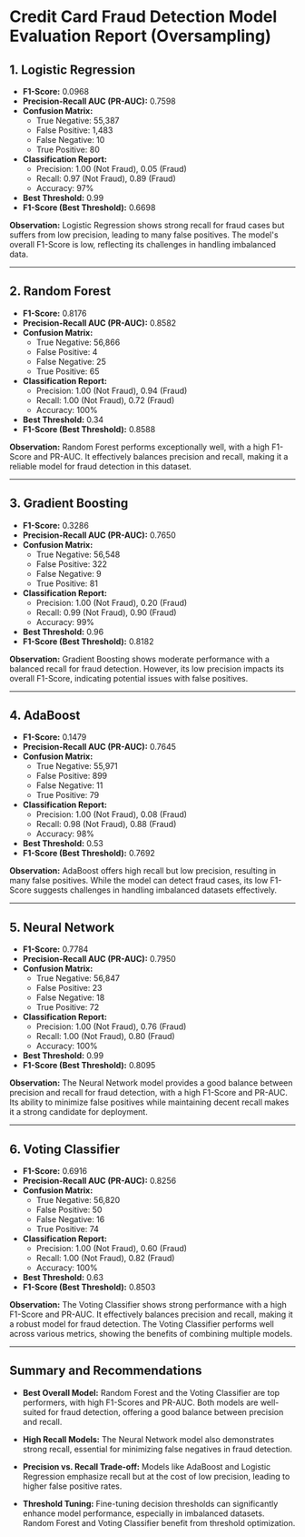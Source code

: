 # **Credit Card Fraud Detection Model Evaluation Report (Oversampling)**

## **1. Logistic Regression**

- **F1-Score:** 0.0968
- **Precision-Recall AUC (PR-AUC):** 0.7598
- **Confusion Matrix:**
  - True Negative: 55,387
  - False Positive: 1,483
  - False Negative: 10
  - True Positive: 80
- **Classification Report:**
  - Precision: 1.00 (Not Fraud), 0.05 (Fraud)
  - Recall: 0.97 (Not Fraud), 0.89 (Fraud)
  - Accuracy: 97%
- **Best Threshold:** 0.99
- **F1-Score (Best Threshold):** 0.6698

**Observation:**
Logistic Regression shows strong recall for fraud cases but suffers from low precision, leading to many false positives. The model's overall F1-Score is low, reflecting its challenges in handling imbalanced data.

---

## **2. Random Forest**

- **F1-Score:** 0.8176
- **Precision-Recall AUC (PR-AUC):** 0.8582
- **Confusion Matrix:**
  - True Negative: 56,866
  - False Positive: 4
  - False Negative: 25
  - True Positive: 65
- **Classification Report:**
  - Precision: 1.00 (Not Fraud), 0.94 (Fraud)
  - Recall: 1.00 (Not Fraud), 0.72 (Fraud)
  - Accuracy: 100%
- **Best Threshold:** 0.34
- **F1-Score (Best Threshold):** 0.8588

**Observation:**
Random Forest performs exceptionally well, with a high F1-Score and PR-AUC. It effectively balances precision and recall, making it a reliable model for fraud detection in this dataset.

---

## **3. Gradient Boosting**

- **F1-Score:** 0.3286
- **Precision-Recall AUC (PR-AUC):** 0.7650
- **Confusion Matrix:**
  - True Negative: 56,548
  - False Positive: 322
  - False Negative: 9
  - True Positive: 81
- **Classification Report:**
  - Precision: 1.00 (Not Fraud), 0.20 (Fraud)
  - Recall: 0.99 (Not Fraud), 0.90 (Fraud)
  - Accuracy: 99%
- **Best Threshold:** 0.96
- **F1-Score (Best Threshold):** 0.8182

**Observation:**
Gradient Boosting shows moderate performance with a balanced recall for fraud detection. However, its low precision impacts its overall F1-Score, indicating potential issues with false positives.

---

## **4. AdaBoost**

- **F1-Score:** 0.1479
- **Precision-Recall AUC (PR-AUC):** 0.7645
- **Confusion Matrix:**
  - True Negative: 55,971
  - False Positive: 899
  - False Negative: 11
  - True Positive: 79
- **Classification Report:**
  - Precision: 1.00 (Not Fraud), 0.08 (Fraud)
  - Recall: 0.98 (Not Fraud), 0.88 (Fraud)
  - Accuracy: 98%
- **Best Threshold:** 0.53
- **F1-Score (Best Threshold):** 0.7692

**Observation:**
AdaBoost offers high recall but low precision, resulting in many false positives. While the model can detect fraud cases, its low F1-Score suggests challenges in handling imbalanced datasets effectively.

---

## **5. Neural Network**

- **F1-Score:** 0.7784
- **Precision-Recall AUC (PR-AUC):** 0.7950
- **Confusion Matrix:**
  - True Negative: 56,847
  - False Positive: 23
  - False Negative: 18
  - True Positive: 72
- **Classification Report:**
  - Precision: 1.00 (Not Fraud), 0.76 (Fraud)
  - Recall: 1.00 (Not Fraud), 0.80 (Fraud)
  - Accuracy: 100%
- **Best Threshold:** 0.99
- **F1-Score (Best Threshold):** 0.8095

**Observation:**
The Neural Network model provides a good balance between precision and recall for fraud detection, with a high F1-Score and PR-AUC. Its ability to minimize false positives while maintaining decent recall makes it a strong candidate for deployment.

---

## **6. Voting Classifier**

- **F1-Score:** 0.6916
- **Precision-Recall AUC (PR-AUC):** 0.8256
- **Confusion Matrix:**
  - True Negative: 56,820
  - False Positive: 50
  - False Negative: 16
  - True Positive: 74
- **Classification Report:**
  - Precision: 1.00 (Not Fraud), 0.60 (Fraud)
  - Recall: 1.00 (Not Fraud), 0.82 (Fraud)
  - Accuracy: 100%
- **Best Threshold:** 0.63
- **F1-Score (Best Threshold):** 0.8503

**Observation:**
The Voting Classifier shows strong performance with a high F1-Score and PR-AUC. It effectively balances precision and recall, making it a robust model for fraud detection. The Voting Classifier performs well across various metrics, showing the benefits of combining multiple models.

---

## **Summary and Recommendations**

- **Best Overall Model:** Random Forest and the Voting Classifier are top performers, with high F1-Scores and PR-AUC. Both models are well-suited for fraud detection, offering a good balance between precision and recall.

- **High Recall Models:** The Neural Network model also demonstrates strong recall, essential for minimizing false negatives in fraud detection.

- **Precision vs. Recall Trade-off:** Models like AdaBoost and Logistic Regression emphasize recall but at the cost of low precision, leading to higher false positive rates.

- **Threshold Tuning:** Fine-tuning decision thresholds can significantly enhance model performance, especially in imbalanced datasets. Random Forest and Voting Classifier benefit from threshold optimization.
